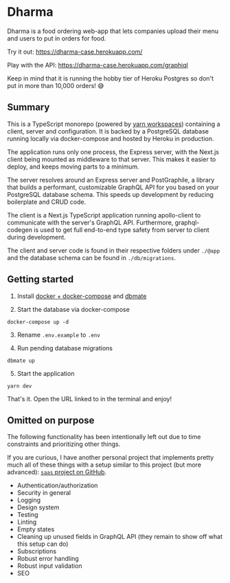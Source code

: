 # Dharma

Dharma is a food ordering web-app that lets companies upload their menu and users to put in orders for food.

Try it out: https://dharma-case.herokuapp.com/

Play with the API: https://dharma-case.herokuapp.com/graphiql

Keep in mind that it is running the hobby tier of Heroku Postgres so don't put in more than 10,000 orders! 😅

## Summary

This is a TypeScript monorepo (powered by [yarn workspaces](https://classic.yarnpkg.com/lang/en/docs/workspaces/)) containing a client, server and configuration. It is backed by a PostgreSQL database running locally via docker-compose and hosted by Heroku in production.

The application runs only one process, the Express server, with the Next.js client being mounted as middleware to that server. This makes it easier to deploy, and keeps moving parts to a minimum.

The server resolves around an Express server and PostGraphile, a library that builds a performant, customizable GraphQL API for you based on your PostgreSQL database schema. This speeds up development by reducing boilerplate and CRUD code.

The client is a Next.js TypeScript application running apollo-client to communicate with the server's GraphQL API. Furthermore, graphql-codegen is used to get full end-to-end type safety from server to client during development.

The client and server code is found in their respective folders under `./@app` and the database schema can be found in `./db/migrations`.

## Getting started

1. Install [docker + docker-compose](https://docs.docker.com/get-docker/) and [dbmate](https://github.com/amacneil/dbmate#installation)

2. Start the database via docker-compose

```
docker-compose up -d
```

3. Rename `.env.example` to `.env`

4. Run pending database migrations

```
dbmate up
```

5. Start the application

```
yarn dev
```

That's it. Open the URL linked to in the terminal and enjoy!

## Omitted on purpose

The following functionality has been intentionally left out due to time constraints and prioritizing other things.

If you are curious, I have another personal project that implements pretty much all of these things with a setup similar to this project (but more advanced): [`saas` project on GitHub](https://github.com/ludwigbacklund/saas).

- Authentication/authorization
- Security in general
- Logging
- Design system
- Testing
- Linting
- Empty states
- Cleaning up unused fields in GraphQL API (they remain to show off what this setup can do)
- Subscriptions
- Robust error handling
- Robust input validation
- SEO
